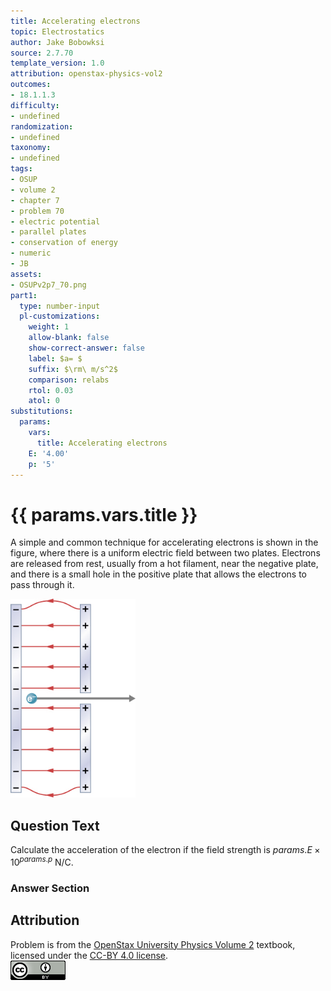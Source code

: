 ```yaml
---
title: Accelerating electrons
topic: Electrostatics
author: Jake Bobowksi
source: 2.7.70
template_version: 1.0
attribution: openstax-physics-vol2
outcomes:
- 18.1.1.3
difficulty:
- undefined
randomization:
- undefined
taxonomy:
- undefined
tags:
- OSUP
- volume 2
- chapter 7
- problem 70
- electric potential
- parallel plates
- conservation of energy
- numeric
- JB
assets:
- OSUPv2p7_70.png
part1:
  type: number-input
  pl-customizations:
    weight: 1
    allow-blank: false
    show-correct-answer: false
    label: $a= $
    suffix: $\rm\ m/s^2$
    comparison: relabs
    rtol: 0.03
    atol: 0
substitutions:
  params:
    vars:
      title: Accelerating electrons
    E: '4.00'
    p: '5'
---
```

# {{ params.vars.title }}
A simple and common technique for accelerating electrons is shown in the figure, where there is a uniform electric field between two plates.
Electrons are released from rest, usually from a hot filament, near the negative plate, and there is a small hole in the positive plate that allows the electrons to pass through it.

<img src="OSUPv2p7_70.png" width=200 alt="Electron between charged plates">

## Question Text

Calculate the acceleration of the electron if the field strength  is ${{ params.E }}\times 10^{{ params.p }}\textrm{ N/C}$.

### Answer Section

## Attribution

Problem is from the [OpenStax University Physics Volume 2](https://openstax.org/details/books/university-physics-volume-2) textbook, licensed under the [CC-BY 4.0 license](https://creativecommons.org/licenses/by/4.0/).<br>![Image representing the Creative Commons 4.0 BY license.](https://raw.githubusercontent.com/firasm/bits/master/by.png)